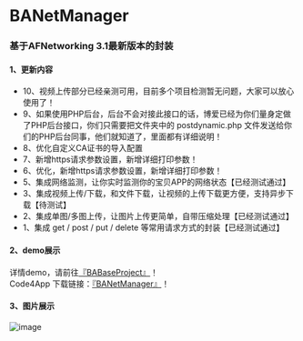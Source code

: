 # BANetManager
### 基于AFNetworking 3.1最新版本的封装

#### 1、更新内容

- 10、视频上传部分已经亲测可用，目前多个项目检测暂无问题，大家可以放心使用了！
- 9、如果使用PHP后台，后台不会对接此接口的话，博爱已经为你们量身定做了PHP后台接口，你们只需要把文件夹中的 postdynamic.php 文件发送给你们的PHP后台同事，他们就知道了，里面都有详细说明！
- 8、优化自定义CA证书的导入配置
- 7、新增https请求参数设置，新增详细打印参数！
- 6、优化，新增https请求参数设置，新增详细打印参数！
- 5、集成网络监测，让你实时监测你的宝贝APP的网络状态【已经测试通过】
- 3、集成视频上传/下载，和文件下载，让视频的上传下载更方便，支持异步下载【待测试】
- 2、集成单图/多图上传，让图片上传更简单，自带压缩处理【已经测试通过】
- 1、集成 get / post / put / delete 等常用请求方式的封装【已经测试通过】

#### 2、demo展示
详情demo，请前往[『BABaseProject』](https://github.com/boai/BABaseProject)！<br>
Code4App 下载链接：[『BANetManager』](http://www.code4app.com/forum.php?mod=viewthread&tid=11787)！

#### 3、图片展示

![image](https://github.com/boai/BANetManager/blob/master/image.png)

